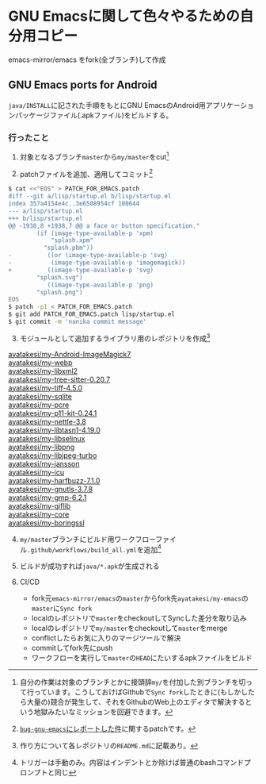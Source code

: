 # GNU Emacsに関して色々やるための自分用コピー
emacs-mirror/emacs をfork(全ブランチ)して作成

## GNU Emacs ports for Android
`java/INSTALL`に記された手順をもとにGNU EmacsのAndroid用アプリケーションパッケージファイル(.apkファイル)をビルドする。

### 行ったこと
1. 対象となるブランチ`master`から`my/master`をcut[^1]

2. patchファイルを追加、適用してコミット[^2]

```bash
$ cat <<"EOS" > PATCH_FOR_EMACS.patch
diff --git a/lisp/startup.el b/lisp/startup.el
index 357a4154e4c..3e6508954cf 100644
--- a/lisp/startup.el
+++ b/lisp/startup.el
@@ -1938,8 +1938,7 @@ a face or button specification."
 		(if (image-type-available-p 'xpm)
 		    "splash.xpm"
 		  "splash.pbm"))
-	       ((or (image-type-available-p 'svg)
-		    (image-type-available-p 'imagemagick))
+	       ((image-type-available-p 'svg)
 		"splash.svg")
 	       ((image-type-available-p 'png)
 		"splash.png")
EOS
$ patch -p1 < PATCH_FOR_EMACS.patch
$ git add PATCH_FOR_EMACS.patch lisp/startup.el
$ git commit -m 'nanika commit message'
```

3. モジュールとして追加するライブラリ用のレポジトリを作成[^3]

[ayatakesi/my-Android-ImageMagick7](https://github.com/ayatakesi/my-Android-ImageMagick7)  
[ayatakesi/my-webp](https://github.com/ayatakesi/my-webp)  
[ayatakesi/my-libxml2](https://github.com/ayatakesi/my-libxml2)  
[ayatakesi/my-tree-sitter-0.20.7](https://github.com/ayatakesi/my-tree-sitter-0.20.7)  
[ayatakesi/my-tiff-4.5.0](https://github.com/ayatakesi/my-tiff-4.5.0)  
[ayatakesi/my-sqlite](https://github.com/ayatakesi/my-sqlite)  
[ayatakesi/my-pcre](https://github.com/ayatakesi/my-pcre)  
[ayatakesi/my-p11-kit-0.24.1](https://github.com/ayatakesi/my-p11-kit-0.24.1)  
[ayatakesi/my-nettle-3.8](https://github.com/ayatakesi/my-nettle-3.8)  
[ayatakesi/my-libtasn1-4.19.0](https://github.com/ayatakesi/my-libtasn1-4.19.0)  
[ayatakesi/my-libselinux](https://github.com/ayatakesi/my-libselinux)  
[ayatakesi/my-libpng](https://github.com/ayatakesi/my-libpng)  
[ayatakesi/my-libjpeg-turbo](https://github.com/ayatakesi/my-libjpeg-turbo)  
[ayatakesi/my-jansson](https://github.com/ayatakesi/my-jansson)  
[ayatakesi/my-icu](https://github.com/ayatakesi/my-icu)  
[ayatakesi/my-harfbuzz-7.1.0](https://github.com/ayatakesi/my-harfbuzz-7.1.0)  
[ayatakesi/my-gnutls-3.7.8](https://github.com/ayatakesi/my-gnutls-3.7.8)  
[ayatakesi/my-gmp-6.2.1](https://github.com/ayatakesi/my-gmp-6.2.1)  
[ayatakesi/my-giflib](https://github.com/ayatakesi/my-giflib)  
[ayatakesi/my-core](https://github.com/ayatakesi/my-core)  
[ayatakesi/my-boringssl](https://github.com/ayatakesi/my-boringssl)  

4. `my/master`ブランチにビルド用ワークフローファイル`.github/workflows/build_all.yml`を追加[^4]

5. ビルドが成功すれば`java/*.apk`が生成される

6. CI/CD
   - fork元`emacs-mirror/emacs`の`master`からfork先`ayatakesi/my-emacs`の`master`に`Sync fork`
   - localのレポジトリで`master`をcheckoutしてSyncした差分を取り込み
   - localのレポジトリで`my/master`をcheckoutして`master`をmerge
   - conflictしたらお気に入りのマージツールで解決
   - commitしてfork先にpush
   - ワークフローを実行して`master`の`HEAD`にたいするapkファイルをビルド
[^1]: 自分の作業は対象のブランチとかに接頭辞`my/`を付加した別ブランチを切って行っています。こうしておけばGithubで`Sync fork`したときに(もしかしたら大量の)競合が発生して、それをGithubのWeb上のエディタで解決するという地獄みたいなミッションを回避できます。
[^2]: [`bug-gnu-emacs`にレポートした件](https://debbugs.gnu.org/cgi/bugreport.cgi?bug=70199)に関するpatchです。
[^3]: 作り方について各レポジトリの`README.md`に記載あり。
[^4]: トリガーは手動のみ。内容はインデントとか除けば普通のbashコマンドプロンプトと同じ
